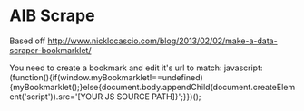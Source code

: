 AIB Scrape
============

Based off http://www.nicklocascio.com/blog/2013/02/02/make-a-data-scraper-bookmarklet/

You need to create a bookmark and edit it's url to match: javascript:(function(){if(window.myBookmarklet!==undefined){myBookmarklet();}else{document.body.appendChild(document.createElement('script')).src='[YOUR JS SOURCE PATH]}';}})();
